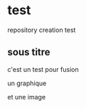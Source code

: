# test

repository creation test

## sous titre

c'est un test  pour fusion



un graphique



et une image 

